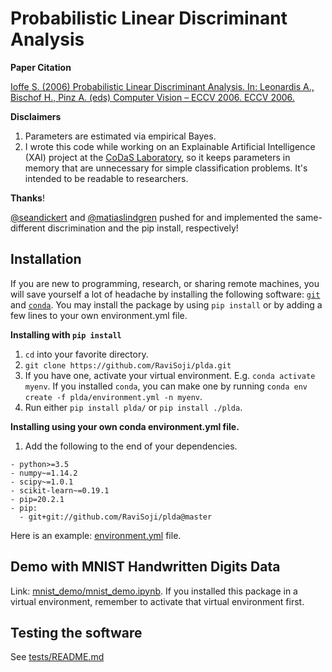 # Probabilistic Linear Discriminant Analysis

__Paper Citation__

[Ioffe S. (2006) Probabilistic Linear Discriminant Analysis. 
 In: Leonardis A., Bischof H., Pinz A. (eds) Computer Vision – ECCV 2006. 
 ECCV 2006.](ioffe2006plda.pdf)

__Disclaimers__

1. Parameters are estimated via empirical Bayes.
2. I wrote this code while working on an Explainable Artificial Intelligence 
    (XAI) project at the 
    [CoDaS Laboratory](http://shaftolab.com/people.html), 
    so it keeps parameters in memory that are unnecessary for simple 
    classification problems.
   It's intended to be readable to researchers.

__Thanks__!

[@seandickert](https://github.com/seandickert) and 
 [@matiaslindgren](https://github.com/matiaslindgren) pushed for and 
 implemented the same-different discrimination and the pip install, 
 respectively!

## Installation

If you are new to programming, research, or sharing remote machines, 
 you will save yourself a lot of headache by installing the following software:
 [`git`](https://git-scm.com/downloads) and 
 [`conda`](https://github.com/conda/conda).
You may install the package by using `pip install` or by adding a few lines 
 to your own environment.yml file.

__Installing with `pip install`__

1. `cd` into your favorite directory.
2. `git clone https://github.com/RaviSoji/plda.git`
3. If you have one, activate your virtual environment.
   E.g. `conda activate myenv`.
   If you installed `conda`, you can make one by running 
    `conda env create -f plda/environment.yml -n myenv`. 
4. Run either `pip install plda/` or `pip install ./plda`.

__Installing using your own conda environment.yml file.__

1. Add the following to the end of your dependencies.
  ```
  - python>=3.5
  - numpy~=1.14.2
  - scipy~=1.0.1
  - scikit-learn~=0.19.1
  - pip=20.2.1
  - pip:
    - git+git://github.com/RaviSoji/plda@master
  ```
Here is an example: [environment.yml](./environment.yml) file.

## Demo with MNIST Handwritten Digits Data

Link: [mnist_demo/mnist_demo.ipynb](./mnist_demo/mnist_demo.ipynb).
If you installed this package in a virtual environment, 
 remember to activate that virtual environment first.

## Testing the software

See [tests/README.md](./tests/README.md)
